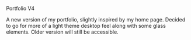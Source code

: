 Portfolio V4

A new version of my portfolio, slightly inspired by my home page. Decided to go for more of a light theme desktop feel along with some glass elements. Older version will still be accessible.
